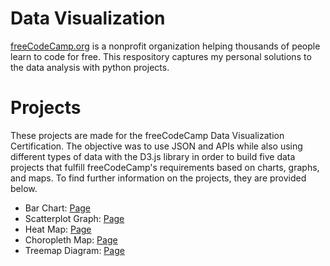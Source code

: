 # Data Visualization
<a href="https://www.freecodecamp.org/learn" target="_blank">freeCodeCamp.org</a> is a nonprofit organization helping thousands of people learn to code for free. This respository captures my personal solutions to the data analysis with python projects.

# Projects
These projects are made for the freeCodeCamp Data Visualization Certification. The objective was to use JSON and APIs while also using different types of data with the D3.js library in order to build five data projects that fulfill freeCodeCamp's requirements based on charts, graphs, and maps. To find further information on the projects, they are provided below. 

<ul> 
  <li>Bar Chart: <a href="" target="_Self">Page</a></li>
  <li>Scatterplot Graph: <a href="" target="_Self">Page</a></li>
  <li>Heat Map: <a href="" target="_Self">Page</a></li>
  <li>Choropleth Map: <a href="" target="_Self">Page</a></li>
  <li>Treemap Diagram: <a href="" target="_Self">Page</a></li>
</ul>
